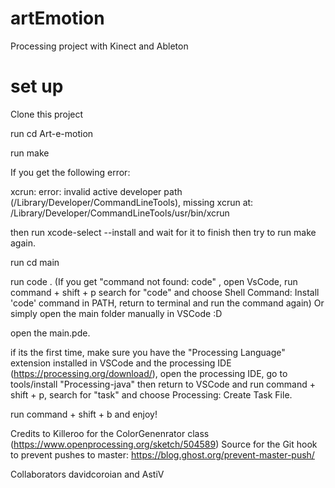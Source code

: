 # artEmotion
Processing  project with Kinect and Ableton

# set up
Clone this project

run cd Art-e-motion

run make

If you get the following error:

xcrun: error: invalid active developer path (/Library/Developer/CommandLineTools), missing xcrun at: /Library/Developer/CommandLineTools/usr/bin/xcrun

then run xcode-select --install and wait for it to finish then try to run make again.

run cd main

run code . (If you get "command not found: code" , open VsCode, run command + shift + p search for "code" and choose Shell Command: Install 'code' command in PATH, return to terminal and run the command again) Or simply open the main folder manually in VSCode :D

open the main.pde.

if its the first time, make sure you have the "Processing Language" extension installed in VSCode and the processing IDE (https://processing.org/download/), open the processing IDE, go to tools/install "Processing-java" then return to VSCode and run command + shift + p, search for "task" and choose Processing: Create Task File.

run command + shift + b and enjoy!


Credits to Killeroo for the ColorGenenrator class (https://www.openprocessing.org/sketch/504589) Source for the Git hook to prevent pushes to master: https://blog.ghost.org/prevent-master-push/

Collaborators davidcoroian and AstiV
